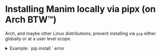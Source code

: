# Installing Manim locally via pipx (on Arch BTW™)

Arch, and maybe other Linux distributions, prevent installing via `pip` either
globally or at a user level scope.

<details><summary>Example: `pip install <package>` error</summary>
```
error: externally-managed-environment

× This environment is externally managed
╰─> To install Python packages system-wide, try 'pacman -S
    python-xyz', where xyz is the package you are trying to
    install.

    If you wish to install a non-Arch-packaged Python package,
    create a virtual environment using 'python -m venv path/to/venv'.
    Then use path/to/venv/bin/python and path/to/venv/bin/pip.

    If you wish to install a non-Arch packaged Python application,
    it may be easiest to use 'pipx install xyz', which will manage a
    virtual environment for you. Make sure you have python-pipx
    installed via pacman.

note: If you believe this is a mistake, please contact your Python installation
      or OS distribution provider. You can override this, at the risk of
      breaking your Python installation or OS, by passing
        --break-system-packages.
hint: See PEP 668 for the detailed specification.
```
</details>

## Setup for managing multiple Python runtimes

> Note: this sub-section may be ignored if **not** using any transcription or
> voice-recording plugins.

Install `pyenv` to manage Python run-times without hosing the host;

- Arch
   ```bash
   sudo pacman -S pyenv
   ```

> Note: `sox` and `gettext` be dependencies for using Manim Community
> transcription/voice-recording plugins, and you may wish to install both at
> this time via your preferred system-level package manager too.

- Activate the `pyenv` stuff
   ```bash
   pyenv init >> ~/.bashrc
   source ~/.bashrc
   ```

Install Python version 3.9.9

```bash
pyenv install 3.9.9
```

> Note: as of 2025-02-03 the above version is the highest
> [open-whisper](https://github.com/openai/whisper?tab=readme-ov-file#setup)
> supports.


## Aktually install Manim Community

Install Manim Community via PipX using above Python runtime version

```bash
pipx install manim --python 3.9.9
```

> Note: again, as of 2025-02-03 the above version is the highest
> [open-whisper](https://github.com/openai/whisper?tab=readme-ov-file#setup)
> supports.  If **not** using transcription or voice-recording plugins, then
> you may choose to remove the `--python <version>` portion from above command.

## Inject additional dependencies

### Inject voice-over tools into the `manim` virtual environment

```bash
pipx inject manim setuptools

pipx inject manim TTS

pipx inject manim "manim-voiceover[coqui,gtts,recorder,transcribe]"
```

<details><summary>Note: about Manim Voiceover injection</summary>
- `TTS` is needed by `conqui`, but not in the package's requirements text file?!
- `gtts` uses Google API, so is just as likely to be murdered as any other Google project...  But it do work, for now.
- `recorder` doesn't seem to work on Arch Linux without explicitly setting `transcription_model=None`, ex.
   ```python
   class MeSuperAwesomeTalky(VoiceoverScene):
       def construct(self):
           self.set_speech_service(RecorderService(transcription_model=None))
   ```
</details>

<details><summary>Warning: adjusting `manim-voiceover` installed features requires re-install</summary>
```bash
pipx uninject manim manim-voiceover

pipx inject manim "manim-voiceover[all]"
```
</details>

### Inject `importlib_metadata` or `metadata`

This may only be necessary if, again, you intent to utilize transcription
and/or voice-over features.

```bash
pipx inject manim importlib_metadata
```

<details><summary>Warning: if/when OpenAI Whisper starts using Python version 3.10 or greater</summary>
...  use the following instead of `importlib_metadata`

```bash
pipx inject manim metadata
```

For the curious, the above `importlib_metadata` vs `metadata` dependency
injection _should_ solve errors similar to;

```
Traceback (most recent call last):
  File "~/.local/bin/manim", line 5, in <module>
    from manim.__main__ import main
  File "~/.local/share/pipx/venvs/manim/lib/python3.9/site-packages/manim/__init__.py", line 112, in <module>
    from .plugins import *
  File "~/.local/share/pipx/venvs/manim/lib/python3.9/site-packages/manim/plugins/__init__.py", line 4, in <module>
    from manim.plugins.plugins_flags import get_plugins, list_plugins
  File "~/.local/share/pipx/venvs/manim/lib/python3.9/site-packages/manim/plugins/plugins_flags.py", line 9, in <module>
    from importlib_metadata import entry_points
ModuleNotFoundError: No module named 'importlib_metadata'
```
</details>

### Inject interactive Python `ipython`

```bash
pipx inject manim ipython
```

<details><summary>Example: usage and error this resolves</summary>
**Error message**

```
ModuleNotFoundError: No module named 'IPython'
```

**CLI command to produce error**

```bash
manim -pql <FILE> <SCENE> --renderer=opengl --enable_gui
```
</details>

## IDE integration with pipx managed Manim

### Vim YouCompleteMe `.ycm_extra_conf.py`

```python
#!/usr/bin/env python

def Settings( **kwargs ):
    return {
        'interpreter_path': '~/.local/share/pipx/venvs/manim/bin/python'
    }
```
